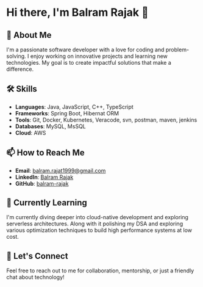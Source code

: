 # Hi there, I'm Balram Rajak 👋

## 🚀 About Me
I'm a passionate software developer with a love for coding and problem-solving. I enjoy working on innovative projects and learning new technologies. My goal is to create impactful solutions that make a difference.

## 🛠️ Skills
- **Languages**: Java, JavaScript, C++, TypeScript
- **Frameworks**: Spring Boot, Hibernat ORM
- **Tools**: Git, Docker, Kubernetes, Veracode, svn, postman, maven, jenkins
- **Databases**: MySQL, MsSQL
- **Cloud**: AWS

## 📫 How to Reach Me
- **Email**: balram.rajat1999@gmail.com
- **LinkedIn**: [Balram Rajak](https://www.linkedin.com/in/balram-rajak-01b2ab150/)
- **GitHub**: [balram-rajak](https://github.com/balram-rajak)

<!--## 📈 GitHub Stats
![Balram's GitHub stats](https://github-readme-stats.vercel.app/api?username=balram-rajak&show_icons=true&theme=radical)-->

<!--## 🔗 Portfolio
Check out my [portfolio website](https://balram-rajak-portfolio.com) to see some of the projects I've worked on.-->

## 🌱 Currently Learning
I'm currently diving deeper into cloud-native development and exploring serverless architectures. Along with it polishing my DSA and exploring various optimization techniques to build high performance systems at low cost.

## 💬 Let's Connect
Feel free to reach out to me for collaboration, mentorship, or just a friendly chat about technology!
